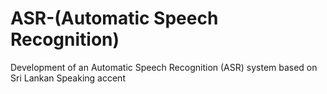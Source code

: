 # ASR-(Automatic Speech Recognition)
Development of an Automatic Speech Recognition (ASR) system based on Sri Lankan Speaking accent 
